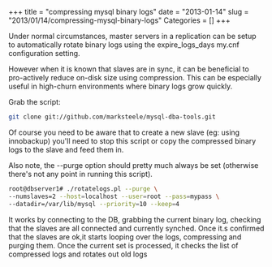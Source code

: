+++
title = "compressing mysql binary logs"
date = "2013-01-14"
slug = "2013/01/14/compressing-mysql-binary-logs"
Categories = []
+++

Under normal circumstances, master servers in a replication can be setup to automatically rotate binary logs using the expire_logs_days my.cnf configuration setting.

However when it is known that slaves are in sync, it can be beneficial to pro-actively reduce on-disk size using compression. This can be especially useful in high-churn environments where binary logs grow quickly.

Grab the script:

```bash
git clone git://github.com/marksteele/mysql-dba-tools.git
```
<!--more--> 
Of course you need to be aware that to create a new slave (eg: using innobackup) you'll need to stop this script or copy the compressed binary logs to the slave and feed them in.

Also note, the --purge option should pretty much always be set (otherwise there's not any point in running this script).


```bash
root@dbserver1# ./rotatelogs.pl --purge \
--numslaves=2 --host=localhost --user=root --pass=mypass \
--datadir=/var/lib/mysql --priority=10 --keep=4
```

It works by connecting to the DB, grabbing the current binary log, checking that the slaves are all connected and currently synched. Once it.s confirmed that the slaves are ok,it starts looping over the logs, compressing and purging them. Once the current set is processed, it checks the list of compressed logs and rotates out old logs

